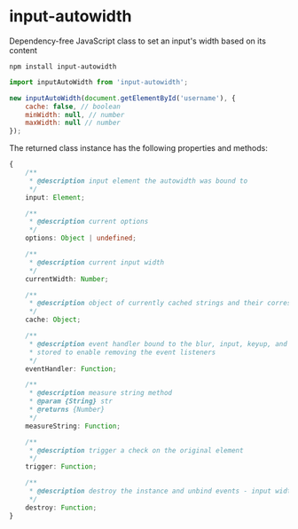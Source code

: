 # input-autowidth

Dependency-free JavaScript class to set an input's width based on its content

```
npm install input-autowidth
```

```javascript
import inputAutoWidth from 'input-autowidth';

new inputAutoWidth(document.getElementById('username'), {
    cache: false, // boolean
    minWidth: null, // number
    maxWidth: null // number
});
```

The returned class instance has the following properties and methods:

```typescript
{
    /**
     * @description input element the autowidth was bound to
     */
    input: Element;

    /**
     * @description current options
     */
    options: Object | undefined;

    /**
     * @description current input width
     */
    currentWidth: Number;

    /**
     * @description object of currently cached strings and their corresponding widths
     */
    cache: Object;

    /**
     * @description event handler bound to the blur, input, keyup, and keydown events on the input
     * stored to enable removing the event listeners
     */
    eventHandler: Function;

    /**
     * @description measure string method
     * @param {String} str
     * @returns {Number}
     */
    measureString: Function;

    /**
     * @description trigger a check on the original element
     */
    trigger: Function;

    /**
     * @description destroy the instance and unbind events - input width will remain set however
     */
    destroy: Function;
}
```
